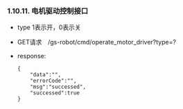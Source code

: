 ###  1.10.11. 电机驱动控制接口

  - type 1表示开，0表示关

  - GET请求　/gs-robot/cmd/operate_motor_driver?type=?

  - response:

    ```
    {
        "data":"",
        "errorCode":"",
        "msg":"successed",
        "successed":true
    }
    ```
